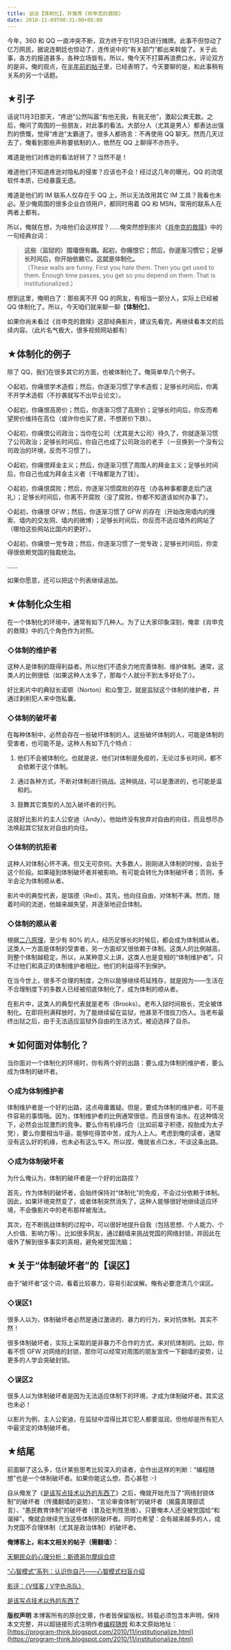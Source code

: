 ```yaml
---
title: 谈谈【体制化】，并推荐《肖申克的救赎》
date: 2010-11-09T00:31:00+08:00
---
```


今年，360 和 QQ 一直冲突不断，双方终于在11月3日进行摊牌。此事不但惊动了亿万网民，据说连朝廷也惊动了，连传说中的“有关部门”都出来斡旋了。关于此事，各方的报道甚多，各种立场皆有。所以，俺今天不打算再浪费口水，评论双方的是非。俺的观点，在[半年前的帖子](https://program-think.blogspot.com/2010/04/howto-cover-your-tracks-2.html)里，已经表明了。今天要聊的是，和此事稍有关系的另一个话题。

## ★引子

话说11月3日那天，“疼逊”公然叫嚣“有他无我，有我无他”，激起公粪无数。之后，俺问了周围的一些朋友，对此事的看法。大部分人（尤其是男人）都表达出强烈的愤慨，觉得“疼逊”太霸道了。很多人都扬言：不再使用 QQ 聊天。然而几天过去了，俺看到那些声称要抵制的人，依然在 QQ 上聊得不亦热乎。

难道是他们对疼逊的看法好转了？当然不是！

难道他们不知道疼逊对隐私的侵害？应该也不会！经过这几年的曝光，QQ 的流氓软件本质，已经暴露无遗。

难道是他们的 IM 联系人仅存在于 QQ 上，所以无法改用其它 IM 工具？我看也未必。至少俺周围的很多企业白领用户，都同时用着 QQ 和 MSN，常用的联系人在两者上都有。

所以，俺就在想，为啥他们会这样捏？......俺突然想到影片《[肖申克的救赎](https://zh.wikipedia.org/wiki/%E8%82%96%E7%94%B3%E5%85%8B%E7%9A%84%E6%95%91%E8%B5%8E)》中的一句经典台词：

>**这些（监狱的）围墙很有趣。起初，你痛恨它；然后，你逐渐习惯它；足够长时间后，你开始依赖它。这就是体制化。**  
>（These walls are funny. First you hate them. Then you get used to them. Enough time passes, you get so you depend on them. That is institutionalized.）  

想到这里，俺明白了：那些离不开 QQ 的网友，有相当一部分人，实际上已经被 QQ 体制化了。所以，今天咱们就来聊一聊【**体制化**】。

如果你尚未看过《肖申克的救赎》这部经典影片，建议先看完，再继续看本文的后续内容。（此片名气极大，很多视频网站都有）

## ★体制化的例子

除了 QQ，我们在很多其它的方面，也被体制化了。俺简单举几个例子。

◇起初，你痛恨学术造假；然后，你逐渐习惯了学术造假；足够长时间后，你离不开学术造假（不抄袭就写不出毕业论文）。

◇起初，你痛恨高房价；然后，你逐渐习惯了高房价；足够长时间后，你反而希望房价维持在高位（或许你也买了房，不想房价下跌）。

◇起初，你痛恨公司政治；当你在公司（尤其是大公司）待久了，你就逐渐习惯了公司政治；足够长时间后，你自己也成了公司政治的老手（一旦换到一个没有公司政治的环境，反而不习惯了）。

◇起初，你痛恨拜金主义；然后，你逐渐习惯了周围人的拜金主义；足够长时间后，你自己也成为拜金主义者（干啥都是为了钱）。

◇起初，你痛恨腐败；然后，你逐渐习惯腐败的存在（办各种事都要走后门送礼）；足够长时间后，你离不开腐败（没了腐败，你都不知道该如何办事了）。

◇起初，你痛恨 GFW；然后，你逐渐习惯了 GFW 的存在（开始改用墙内的搜索、墙内的交友网、墙内的微博）；足够长时间后，你反而不适应墙外的网站了（哪怕这些网站比国内的更好）。

◇起初，你痛恨一党专政；然后，你逐渐习惯了一党专政；足够长时间后，你变得很依赖党国的独裁统治。

......

如果你愿意，还可以把这个列表继续追加。

## ★体制化众生相

在一个体制化的环境中，通常有如下几种人。为了让大家印象深刻，俺拿《肖申克的救赎》中的几个角色作为对照。

### ◇体制的维护者

这种人是体制的既得利益者。所以他们不遗余力地完善体制、维护体制。通常，这类人的比例很低（如果这种人太多了，那每个人就分不到太多好处了:）。

好比影片中的典狱长诺顿（Norton）和众警卫，就是监狱这个体制的维护者，并通过剥削犯人来中饱私囊。

### ◇体制的破坏者

在每种体制中，必然会存在一些破坏体制的人。这些破坏体制的人，可能是体制的受害者，也可能不是。这种人有如下几个特点：

1. 他们不会被体制化。也就是说，他们对体制是免疫的，无论过多长时间，都不会依赖于这个体制。

2. 通过各种方式，不断对体制进行挑战。这种挑战，可以是激进的，也可能是温和的。

3. 鼓舞其它类型的人加入破坏者的行列。

这就好比影片的主人公安迪（Andy）。他始终没有放弃对自由的向往，而且想尽办法唤起其它狱友对自由的向往。

### ◇体制的抗拒者

这种人对体制心怀不满，但又无可奈何。大多数人，刚刚进入体制的时候，会处于这个阶段。如果碰到体制破坏者并被影响，有可能会转化为体制破坏者；否则，多半会沦为体制顺从者。

影片中的典型代表，是瑞德（Red）。其先，他向往自由，对体制不满。然而，随着时间的流逝，他越来越失望，并逐渐地迎合体制。

### ◇体制的顺从者

根据[二八原理](https://program-think.blogspot.com/2009/02/80-20-principle-0-overview.html)，至少有 80% 的人，经历足够长的时候后，都会成为体制顺从者。这类人一方面是体制的受害者，另一方面却又很依赖于体制。这类人的比例越高，则整个体制越稳定。所以，从某种意义上讲，这类人也是变相的“体制维护者”。只不过他们和真正的体制维护者相比，他们的利益得不到保护。

在当今世上，很多不合理的制度，之所以能够继续苟延残存，就是因为——生活在不合理制度下的多数人已经被彻底体制化了，成为体制的顺从者。

在影片中，这类人的典型代表就是老布（Brooks）。老布入狱时间极长，完全被体制化。在即将刑满释放时，为了能继续留在监狱，他甚至不惜拔刀伤人。当老布最终出狱之后，由于无法适应监狱外自由的生活方式，被迫选择了自杀。

## ★如何面对体制化？

当你面对一个体制化的环境时，你有两个好的出路：要么成为体制的维护者，要么成为体制的破坏者。

### ◇成为体制维护者

体制维护者是一个好的出路，这点毋庸置疑。但是，要成为体制的维护者，可不是件容易的事情哦。因为，体制维护者的比例通常很低，而且很有油水。在这种情况下，必然会出现激烈的竞争。要么你有机缘巧合（比如前辈子积德，投胎成为太子党），要么你要相当牛逼，能够吃得苦中苦，成为人上人。考虑到俺的读者，通常没有这么好的机缘，也未必有这么牛X。所以捏，俺就省点口水，不谈这条出路。

### ◇成为体制破坏者

为什么俺认为，体制的破坏者是一个好的出路捏？

首先，作为体制的破坏者，会始终保持对“体制化”的免疫，不会过分依赖于体制。因此，如果环境突然变了，或者体制突然消失了，这种人能够很好地继续适应环境，不会像影片中的老布那样被淘汰。

其次，在不断挑战体制的过程中，可以很好地提升自我（包括思想、个人能力、个人价值、影响力等）。比如很多网友，通过翻墙来挑战党国的网络封锁，并因此在墙外了解到很多事实的真相，避免被党国洗脑；

## ★关于“体制破坏者”的【误区】

由于“破坏者”这个词，看着比较暴力，容易引起误解。俺有必要澄清几个误区。

### ◇误区1

很多人以为，体制破坏者必然是通过激进的、暴力的行为，来对抗体制。其实不然！

很多体制破坏者，实际上采取的是非暴力不合作的方式，来对抗体制的。比如，你看不惯 GFW 对网络的封锁，那你可以经常对周围的朋友宣传一下翻墙的姿势，让更多的人学会突破封锁。

### ◇误区2

很多人以为体制破坏者是因为无法适应体制下的环境，才成为体制破坏者。其实这也未必！

以影片为例，主人公安迪，在监狱中混得比其它犯人都要滋润，但他却是所有犯人中最坚定的体制破坏者。

## ★结尾

前面聊了这么多，估计某些思考比较深入的读者，会作出这样的判断：“编程随想”也是一个体制破坏者。如果你能这么想，吾心甚慰 :-)

自从俺发了《[是该写点技术以外的东西了](https://program-think.blogspot.com/2009/06/writing-something-with-polity.html)》之后，俺就开始充当了“网络封锁体制”的破坏者（传播翻墙的姿势）、“言论审查体制”的破坏者（揭露真理部谎言）、“愚民教育体制”的破坏者（普及批判性思维）。只要俺本人还没被党国给“和谐掉”，俺就会继续充当这些体制的破坏者。同时也希望：会有越来越多的人，成为党国不合理体制（尤其是政治体制）的破坏者。

**俺博客上，和本文相关的帖子（需翻墙）：**

[天朝民众的心理分析：斯德哥尔摩综合症](https://program-think.blogspot.com/2012/06/stockholm-syndrome.html)

[“心智模式”系列：认识你自己——心智模式扫盲介绍](https://program-think.blogspot.com/2010/02/about-mental-model.html)

[影评：《V怪客 / V字仇杀队》](https://program-think.blogspot.com/2011/11/film-v-for-vendetta.html)

[是该写点技术以外的东西了](https://program-think.blogspot.com/2009/06/writing-something-with-polity.html)

**版权声明** 
本博客所有的原创文章，作者皆保留版权。转载必须包含本声明，保持本文完整，并以超链接形式注明作者[编程随想](mailto:program.think@gmail.com) 和本文原始地址：  
[https://program-think.blogspot.com/2010/11/institutionalize.html](https://program-think.blogspot.com/2010/11/institutionalize.html)